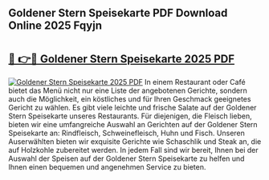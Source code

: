 ## Goldener Stern Speisekarte PDF Download Online 2025 Fqyjn

# <h2><a href="http://gccoz1.nevu.top/?p=Goldener+Stern+Speisekarte">🔗 👉🔴 Goldener Stern Speisekarte 2025 PDF</a></h2>

[![Goldener Stern Speisekarte 2025 PDF](https://i.imgur.com/dBaPXMq.png)](http://gccoz1.nevu.top/?p=Goldener+Stern+Speisekarte)
In einem Restaurant oder Café bietet das Menü nicht nur eine Liste der angebotenen Gerichte, sondern auch die Möglichkeit, ein köstliches und für Ihren Geschmack geeignetes Gericht zu wählen. Es gibt viele leichte und frische Salate auf der Goldener Stern Speisekarte unseres Restaurants. Für diejenigen, die Fleisch lieben, bieten wir eine umfangreiche Auswahl an Gerichten auf der Goldener Stern Speisekarte an: Rindfleisch, Schweinefleisch, Huhn und Fisch. Unseren Auserwählten bieten wir exquisite Gerichte wie Schaschlik und Steak an, die auf Holzkohle zubereitet werden. In jedem Fall sind wir bereit, Ihnen bei der Auswahl der Speisen auf der Goldener Stern Speisekarte zu helfen und Ihnen einen bequemen und angenehmen Service zu bieten.
